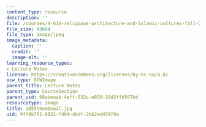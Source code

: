 ```yaml
---
content_type: resource
description: ''
file: /courses/4-614-religious-architecture-and-islamic-cultures-fall-2002/9ff8b7010852fd044bdf2bb2ad459f0a_2055thumbnail.jpg
file_size: 43694
file_type: image/jpeg
image_metadata:
  caption: ''
  credit: ''
  image-alt: ''
learning_resource_types:
- Lecture Notes
license: https://creativecommons.org/licenses/by-nc-sa/4.0/
ocw_type: OCWImage
parent_title: Lecture Notes
parent_type: CourseSection
parent_uid: 68abeaab-4eff-532c-e858-18d3ffb567bd
resourcetype: Image
title: 2055thumbnail.jpg
uid: 9ff8b701-0852-fd04-4bdf-2bb2ad459f0a
---
```

